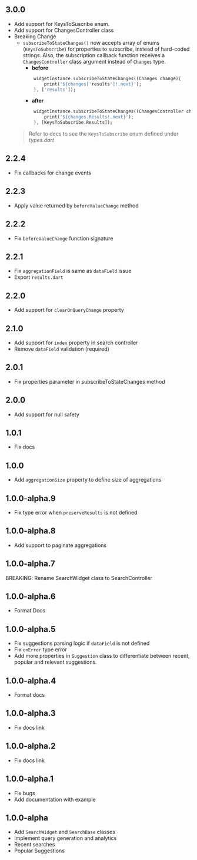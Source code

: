 ## 3.0.0

- Add support for KeysToSuscribe enum.
- Add support for ChangesController class
- Breaking Change
    - `subscribeToStateChanges()` now accepts array of enums (`KeysToSubscribe`) for properties to subscribe, instead of hard-coded strings.
        Also, the subscription callback function receives a `ChangesController` class argument instead of `Changes` type.
        - **before**
        ```dart
            widgetInstance.subscribeToStateChanges((Changes change){
                print('${changes['results']!.next}');
            }, ['results']);
        ```
        - **after**
        ```dart
            widgetInstance.subscribeToStateChanges((ChangesController change){
                print('${changes.Results!.next}');
            }, [KeysToSubscribe.Results]);
        ```        
    > Refer to docs to see the `KeysToSubscribe` enum defined under *types.dart*

## 2.2.4

- Fix callbacks for change events

## 2.2.3

- Apply value returned by `beforeValueChange` method

## 2.2.2

- Fix `beforeValueChange` function signature

## 2.2.1

- Fix `aggregationField` is same as `dataField` issue
- Export `results.dart`

## 2.2.0

- Add support for `clearOnQueryChange` property

## 2.1.0

- Add support for `index` property in search controller
- Remove `dataField` validation (required)

## 2.0.1

- Fix properties parameter in subscribeToStateChanges method

## 2.0.0

- Add support for null safety

## 1.0.1

- Fix docs

## 1.0.0

- Add `aggregationSize` property to define size of aggregations

## 1.0.0-alpha.9

- Fix type error when `preserveResults` is not defined

## 1.0.0-alpha.8

- Add support to paginate aggregations

## 1.0.0-alpha.7

BREAKING: Rename SearchWidget class to SearchController

## 1.0.0-alpha.6

- Format Docs

## 1.0.0-alpha.5

- Fix suggestions parsing logic if `dataField` is not defined
- Fix `onError` type error
- Add more properties in `Suggestion` class to differentiate between recent, popular and relevant suggestions.

## 1.0.0-alpha.4

- Format docs

## 1.0.0-alpha.3

- Fix docs link

## 1.0.0-alpha.2

- Fix docs link

## 1.0.0-alpha.1

- Fix bugs
- Add documentation with example

## 1.0.0-alpha

- Add `SearchWidget` and `SearchBase` classes
- Implement query generation and analytics
- Recent searches
- Popular Suggestions
